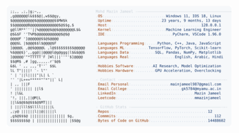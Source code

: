 <picture>
  <source srcset="https://raw.githubusercontent.com/mmazinjameel/mmazinjameel/main/dark_mode.svg?v=1755533629" media="(prefers-color-scheme: dark)">
  <img src="https://raw.githubusercontent.com/mmazinjameel/mmazinjameel/main/light_mode.svg?v=1755533629">
</picture>
